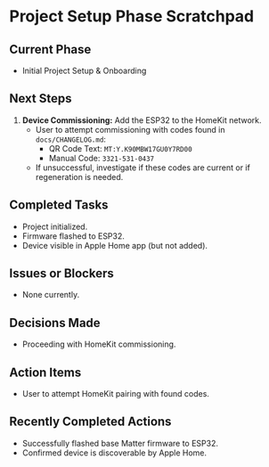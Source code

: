 # Project Setup Phase Scratchpad

## Current Phase
- Initial Project Setup & Onboarding

## Next Steps
1.  **Device Commissioning:** Add the ESP32 to the HomeKit network.
    *   User to attempt commissioning with codes found in `docs/CHANGELOG.md`:
        *   QR Code Text: `MT:Y.K90MBW17GU0Y7RD00`
        *   Manual Code: `3321-531-0437`
    *   If unsuccessful, investigate if these codes are current or if regeneration is needed.

## Completed Tasks
-   Project initialized.
-   Firmware flashed to ESP32.
-   Device visible in Apple Home app (but not added).

## Issues or Blockers
-   None currently.

## Decisions Made
-   Proceeding with HomeKit commissioning.

## Action Items
-   User to attempt HomeKit pairing with found codes.

## Recently Completed Actions
-   Successfully flashed base Matter firmware to ESP32.
-   Confirmed device is discoverable by Apple Home. 